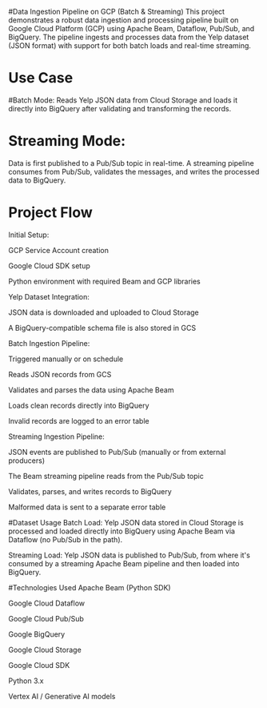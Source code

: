 #Data Ingestion Pipeline on GCP (Batch & Streaming)
This project demonstrates a robust data ingestion and processing pipeline built on Google Cloud Platform (GCP) using Apache Beam, Dataflow, Pub/Sub, and BigQuery. The pipeline ingests and processes data from the Yelp dataset (JSON format) with support for both batch loads and real-time streaming.

# Use Case 
#Batch Mode:
Reads Yelp JSON data from Cloud Storage and loads it directly into BigQuery after validating and transforming the records.

# Streaming Mode:
Data is first published to a Pub/Sub topic in real-time. A streaming pipeline consumes from Pub/Sub, validates the messages, and writes the processed data to BigQuery.

# Project Flow
Initial Setup:

GCP Service Account creation

Google Cloud SDK setup

Python environment with required Beam and GCP libraries

Yelp Dataset Integration:

JSON data is downloaded and uploaded to Cloud Storage

A BigQuery-compatible schema file is also stored in GCS

Batch Ingestion Pipeline:

Triggered manually or on schedule

Reads JSON records from GCS

Validates and parses the data using Apache Beam

Loads clean records directly into BigQuery

Invalid records are logged to an error table

Streaming Ingestion Pipeline:

JSON events are published to Pub/Sub (manually or from external producers)

The Beam streaming pipeline reads from the Pub/Sub topic

Validates, parses, and writes records to BigQuery

Malformed data is sent to a separate error table

#Dataset Usage
Batch Load:
Yelp JSON data stored in Cloud Storage is processed and loaded directly into BigQuery using Apache Beam via Dataflow (no Pub/Sub in the path).

Streaming Load:
Yelp JSON data is published to Pub/Sub, from where it's consumed by a streaming Apache Beam pipeline and then loaded into BigQuery.



#Technologies Used
Apache Beam (Python SDK)

Google Cloud Dataflow

Google Cloud Pub/Sub

Google BigQuery

Google Cloud Storage

Google Cloud SDK

Python 3.x

Vertex AI / Generative AI models
